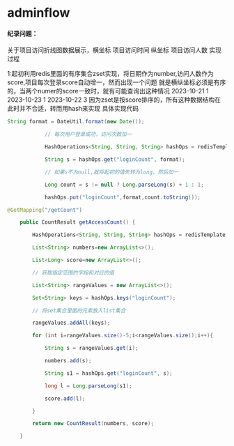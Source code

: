 # adminflow

#### 纪录问题：

关于项目访问折线图数据展示，横坐标 项目访问时间 纵坐标 项目访问人数 实现过程

1:起初利用redis里面的有序集合zset实现，将日期作为number,访问人数作为score,项目每次登录score自动增一，然而出现一个问题
就是横纵坐标必须是有序的，当两个numer的score一致时，就有可能查询出这种情况
2023-10-21 1
2023-10-23 1
2023-10-22 3
因为zset是按score排序的，所有这种数据结构在此时并不合适，转而用hash来实现
具体实现代码

```java
String format = DateUtil.format(new Date());

            // 每次用户登录成功，访问次数加一

            HashOperations<String, String, String> hashOps = redisTemplate.opsForHash();

            String s = hashOps.get("loginCount", format);

            // 如果s不为null,就将起初的值先转为long，然后加一

            Long count = s != null ? Long.parseLong(s) + 1 : 1;

            hashOps.put("loginCount",format,count.toString());

@GetMapping("/getCount")

    public CountResult getAccessCount() {

        HashOperations<String, String, String> hashOps = redisTemplate.opsForHash();

        List<String> numbers=new ArrayList<>();

        List<Long> score=new ArrayList<>();

        // 获取指定范围的字段和对应的值

        List<String> rangeValues = new ArrayList<>();

        Set<String> keys = hashOps.keys("loginCount");

        // 将set集合里面的元素放入list集合

        rangeValues.addAll(keys);

        for (int i=rangeValues.size()-5;i<rangeValues.size();i++){

            String s = rangeValues.get(i);

            numbers.add(s);

            String s1 = hashOps.get("loginCount", s);

            long l = Long.parseLong(s1);

            score.add(l);

        }

        return new CountResult(numbers, score);

    }

```

